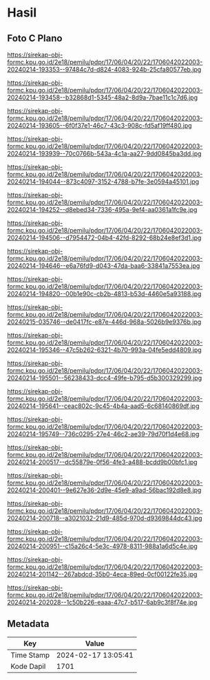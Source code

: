 # Hasil

## Foto C Plano

https://sirekap-obj-formc.kpu.go.id/2e18/pemilu/pdpr/17/06/04/20/22/1706042022003-20240214-193353--97484c7d-d824-4083-924b-25cfa80577eb.jpg

https://sirekap-obj-formc.kpu.go.id/2e18/pemilu/pdpr/17/06/04/20/22/1706042022003-20240214-193458--b32868d1-5345-48a2-8d9a-7bae11c1c7d6.jpg

https://sirekap-obj-formc.kpu.go.id/2e18/pemilu/pdpr/17/06/04/20/22/1706042022003-20240214-193605--6f0f37e1-46c7-43c3-908c-fd5af19ff480.jpg

https://sirekap-obj-formc.kpu.go.id/2e18/pemilu/pdpr/17/06/04/20/22/1706042022003-20240214-193939--70c0766b-543a-4c1a-aa27-9dd0845ba3dd.jpg

https://sirekap-obj-formc.kpu.go.id/2e18/pemilu/pdpr/17/06/04/20/22/1706042022003-20240214-194044--873c4097-3152-4788-b7fe-3e0594a45101.jpg

https://sirekap-obj-formc.kpu.go.id/2e18/pemilu/pdpr/17/06/04/20/22/1706042022003-20240214-194252--d8ebed34-7336-495a-9ef4-aa0361a1fc9e.jpg

https://sirekap-obj-formc.kpu.go.id/2e18/pemilu/pdpr/17/06/04/20/22/1706042022003-20240214-194506--d7954472-04b4-42fd-8292-68b24e8ef3d1.jpg

https://sirekap-obj-formc.kpu.go.id/2e18/pemilu/pdpr/17/06/04/20/22/1706042022003-20240214-194646--e6a76fd9-d043-47da-baa6-33841a7553ea.jpg

https://sirekap-obj-formc.kpu.go.id/2e18/pemilu/pdpr/17/06/04/20/22/1706042022003-20240214-194820--00b1e90c-cb2b-4813-b53d-4460e5a93188.jpg

https://sirekap-obj-formc.kpu.go.id/2e18/pemilu/pdpr/17/06/04/20/22/1706042022003-20240215-035746--de0417fc-e87e-446d-968a-5026b9e9376b.jpg

https://sirekap-obj-formc.kpu.go.id/2e18/pemilu/pdpr/17/06/04/20/22/1706042022003-20240214-195346--47c5b262-6321-4b70-993a-04fe5edd4809.jpg

https://sirekap-obj-formc.kpu.go.id/2e18/pemilu/pdpr/17/06/04/20/22/1706042022003-20240214-195501--56238433-dcc4-49fe-b795-d5b300329299.jpg

https://sirekap-obj-formc.kpu.go.id/2e18/pemilu/pdpr/17/06/04/20/22/1706042022003-20240214-195641--ceac802c-9c45-4b4a-aad5-6c68140869df.jpg

https://sirekap-obj-formc.kpu.go.id/2e18/pemilu/pdpr/17/06/04/20/22/1706042022003-20240214-195749--736c0295-27e4-46c2-ae39-79d70f1d4e68.jpg

https://sirekap-obj-formc.kpu.go.id/2e18/pemilu/pdpr/17/06/04/20/22/1706042022003-20240214-200517--dc55879e-0f56-4fe3-a488-bcdd9b00bfc1.jpg

https://sirekap-obj-formc.kpu.go.id/2e18/pemilu/pdpr/17/06/04/20/22/1706042022003-20240214-200401--9e627e36-2d9e-45e9-a9ad-56bac192d8e8.jpg

https://sirekap-obj-formc.kpu.go.id/2e18/pemilu/pdpr/17/06/04/20/22/1706042022003-20240214-200718--a3021032-21d9-485d-970d-d9369844dc43.jpg

https://sirekap-obj-formc.kpu.go.id/2e18/pemilu/pdpr/17/06/04/20/22/1706042022003-20240214-200951--c15a26c4-5e3c-4978-8311-988a1a6d5c4e.jpg

https://sirekap-obj-formc.kpu.go.id/2e18/pemilu/pdpr/17/06/04/20/22/1706042022003-20240214-201142--267abdcd-35b0-4eca-89ed-0cf00122fe35.jpg

https://sirekap-obj-formc.kpu.go.id/2e18/pemilu/pdpr/17/06/04/20/22/1706042022003-20240214-202028--1c50b226-eaaa-47c7-b517-6ab9c3f8f74e.jpg


## Metadata

| Key        | Value               |
| ---------- | ------------------- |
| Time Stamp | 2024-02-17 13:05:41 |
| Kode Dapil | 1701                |



